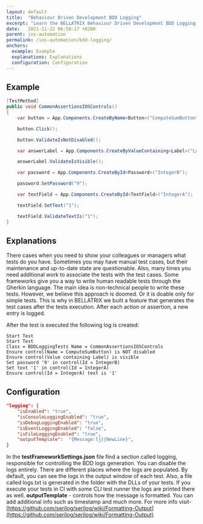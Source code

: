 ```yaml
---
layout: default
title:  "Behaviour Driven Development BDD Logging"
excerpt: "Learn the BELLATRIX Behaviour Driven Development BDD Logging works and how to use it."
date:   2021-11-22 06:50:17 +0200
parent: ios-automation
permalink: /ios-automation/bdd-logging/
anchors:
  example: Example
  explanations: Explanations
  configuration: Configuration
---
```

Example
-------
```csharp
[TestMethod]
public void CommonAssertionsIOSControls()
{
    var button = App.Components.CreateByName<Button>("ComputeSumButton");

    button.Click();

    button.ValidateIsNotDisabled();

    var answerLabel = App.Components.CreateByValueContaining<Label>("Label");

    answerLabel.ValidateIsVisible();

    var password = App.Components.CreateById<Password>("IntegerB");

    password.SetPassword("9");

    var textField = App.Components.CreateById<TextField>("IntegerA");

    textField.SetText("1");

    textField.ValidateTextIs("1");
}
```

Explanations
------------
There cases when you need to show your colleagues or managers what tests do you have. Sometimes you may have manual test cases, but their maintenance and up-to-date state are questionable. Also, many times you need additional work to associate the tests with the test cases. Some frameworks give you a way to write human readable tests through the Gherkin language. The main idea is non-technical people to write these tests. However, we believe this approach is doomed. Or it is doable only for simple tests. This is why in BELLATRIX we built a feature that generates the test cases after the tests execution. After each action or assertion, a new entry is logged.

After the test is executed the following log is created:

```
Start Test
Start Test
Class = BDDLoggingTests Name = CommonAssertionsIOSControls
Ensure control(Name = ComputeSumButton) is NOT disabled
Ensure control(Value containing Label) is visible
Set password '9' in control(Id = IntegerB)
Set text '1' in control(Id = IntegerA)
Ensure control(Id = IntegerA) text is '1'
```

Configuration
-------------
```json
"logging": {
    "isEnabled": "true",
    "isConsoleLoggingEnabled": "true",
    "isDebugLoggingEnabled": "true",
    "isEventLoggingEnabled": "false",
    "isFileLoggingEnabled": "true",
    "outputTemplate":  "{Message:lj}{NewLine}",
}
```
In the **testFrameworkSettings.json** file find a section called logging, responsible for controlling the BDD logs generation. You can disable the logs entirely. There are different places where the logs are populated. By default, you can see the logs in the output window of each test. Also, a file called logs.txt is generated in the folder with the DLLs of your tests. If you execute your tests in CI with some CLI test runner the logs are printed there as well. **outputTemplate** - controls how the message is formatted. You can add additional info such as timestamp and much more. 
For more info visit- [https://github.com/serilog/serilog/wiki/Formatting-Output](https://github.com/serilog/serilog/wiki/Formatting-Output)